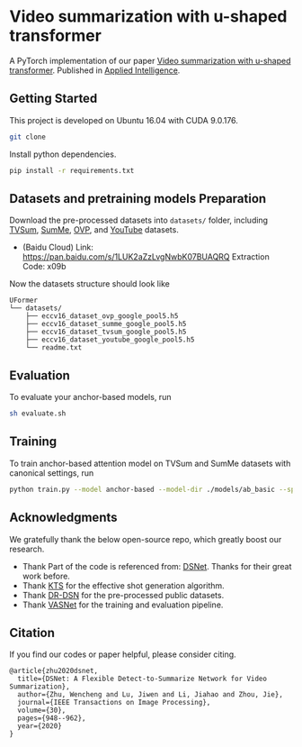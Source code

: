 # Video summarization with u-shaped transformer


A PyTorch implementation of our paper [Video summarization with u-shaped transformer](https://link.springer.com/article/10.1007/s10489-022-03451-1). Published in [Applied Intelligence](https://www.springer.com/journal/10489).

## Getting Started

This project is developed on Ubuntu 16.04 with CUDA 9.0.176.


```sh
git clone 
```


Install python dependencies.

```sh
pip install -r requirements.txt
```

## Datasets and pretraining models Preparation

Download the pre-processed datasets into `datasets/` folder, including [TVSum](https://github.com/yalesong/tvsum), [SumMe](https://gyglim.github.io/me/vsum/index.html), [OVP](https://sites.google.com/site/vsummsite/download), and [YouTube](https://sites.google.com/site/vsummsite/download) datasets.



+ (Baidu Cloud) Link: https://pan.baidu.com/s/1LUK2aZzLvgNwbK07BUAQRQ Extraction Code: x09b


Now the datasets structure should look like

```
UFormer
└── datasets/
    ├── eccv16_dataset_ovp_google_pool5.h5
    ├── eccv16_dataset_summe_google_pool5.h5
    ├── eccv16_dataset_tvsum_google_pool5.h5
    ├── eccv16_dataset_youtube_google_pool5.h5
    └── readme.txt
```

## Evaluation

To evaluate your anchor-based models, run

```sh
sh evaluate.sh
```



## Training


To train anchor-based attention model on TVSum and SumMe datasets with canonical settings, run

```sh
python train.py --model anchor-based --model-dir ./models/ab_basic --splits ./splits/tvsum.yml ./splits/summe.yml

```






## Acknowledgments

We gratefully thank the below open-source repo, which greatly boost our research.
+ Thank Part of the code is referenced from:  [DSNet](https://github.com/li-plus/DSNet). Thanks for their great work before.
+ Thank [KTS](https://github.com/pathak22/videoseg/tree/master/lib/kts) for the effective shot generation algorithm.
+ Thank [DR-DSN](https://github.com/KaiyangZhou/pytorch-vsumm-reinforce) for the pre-processed public datasets.
+ Thank [VASNet](https://github.com/ok1zjf/VASNet) for the training and evaluation pipeline.

## Citation

If you find our codes or paper helpful, please consider citing.

```
@article{zhu2020dsnet,
  title={DSNet: A Flexible Detect-to-Summarize Network for Video Summarization},
  author={Zhu, Wencheng and Lu, Jiwen and Li, Jiahao and Zhou, Jie},
  journal={IEEE Transactions on Image Processing},
  volume={30},
  pages={948--962},
  year={2020}
}
```
